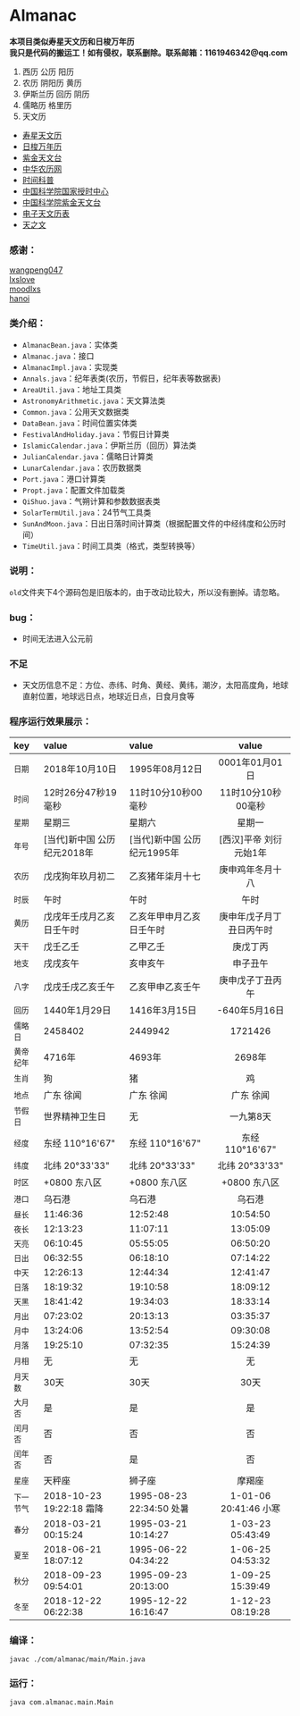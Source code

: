 # Almanac

__本项目类似寿星天文历和日梭万年历__  
__我只是代码的搬运工！如有侵权，联系删除。联系邮箱：1161946342@qq.com__

1. 西历 公历 阳历
2. 农历 阴阳历 黄历
3. 伊斯兰历 回历 阴历
4. 儒略历 格里历
5. 天文历

- [寿星天文历](http://www.nongli.net/sxwnl/)
- [日梭万年历](http://www.nongli114.com/rili/2017.html)
- [紫金天文台](http://www.pmo.ac.cn/)
- [中华农历网](http://www.nongli.net/)
- [时间科普](http://www.time.ac.cn/serve/down.htm)
- [中国科学院国家授时中心](http://www.ntsc.ac.cn/)
- [中国科学院紫金天文台](http://almanac.pmo.ac.cn/)
- [电子天文历表](http://almanac.pmo.ac.cn/dianzili.htm)
- [天之文](http://www.astron.ac.cn/index.htm)

### 感谢： 
 
[wangpeng047](http://blog.csdn.net/wangpeng047/article/details/38559591)  
[lxslove](http://blog.csdn.net/lxslove/article/details/6083396<br>)  
[moodlxs](http://www.cnblogs.com/moodlxs/archive/2010/12/18/2345392.html)  
[hanoi](http://www.cnblogs.com/hanoi/archive/2012/07/04/2576325.html)  

### 类介绍： 

- `AlmanacBean.java`：实体类
- `Almanac.java`：接口
- `AlmanacImpl.java`：实现类
- `Annals.java`：纪年表类(农历，节假日，纪年表等数据表)
- `AreaUtil.java`：地址工具类
- `AstronomyArithmetic.java`：天文算法类
- `Common.java`：公用天文数据类
- `DataBean.java`：时间位置实体类
- `FestivalAndHoliday.java`：节假日计算类
- `IslamicCalendar.java`：伊斯兰历（回历）算法类
- `JulianCalendar.java`：儒略日计算类
- `LunarCalendar.java`：农历数据类
- `Port.java`：港口计算类
- `Propt.java`：配置文件加载类
- `QiShuo.java`：气朔计算和参数数据表类
- `SolarTermUtil.java`：24节气工具类
- `SunAndMoon.java`：日出日落时间计算类（根据配置文件的中经纬度和公历时间）
- `TimeUtil.java`：时间工具类（格式，类型转换等）

### 说明：

`old`文件夹下4个源码包是旧版本的，由于改动比较大，所以没有删掉。请忽略。

### bug：

- 时间无法进入公元前

### 不足

- 天文历信息不足：方位、赤纬、时角、黄经、黄纬，潮汐，太阳高度角，地球直射位置，地球远日点，地球近日点，日食月食等

### 程序运行效果展示：

| key | value | value | value |
|:-------- | :-------- | :-------- | :--------:| 
| `日期` | 2018年10月10日 | 1995年08月12日 | 0001年01月01日 |
| `时间` | 12时26分47秒19毫秒 | 11时10分10秒00毫秒 | 11时10分10秒00毫秒 |
| `星期` | 星期三 | 星期六 | 星期一 |
| `年号` | [当代]新中国  公历纪元2018年 | [当代]新中国  公历纪元1995年 | [西汉]平帝 刘衍 元始1年 |
| `农历` | 戊戌狗年玖月初二 | 乙亥猪年柒月十七 | 庚申鸡年冬月十八 |
| `时辰` | 午时 | 午时 | 午时 |
| `黄历` | 戊戌年壬戌月乙亥日壬午时 | 乙亥年甲申月乙亥日壬午时 | 庚申年戊子月丁丑日丙午时 |
| `天干` | 戊壬乙壬 | 乙甲乙壬 | 庚戊丁丙 |
| `地支` | 戌戌亥午 | 亥申亥午 | 申子丑午 |
| `八字` | 戊戌壬戌乙亥壬午 | 乙亥甲申乙亥壬午 | 庚申戊子丁丑丙午 |
| `回历` | 1440年1月29日 | 1416年3月15日 | -640年5月16日 |
| `儒略日` | 2458402 | 2449942 | 1721426 |
| `黄帝纪年` | 4716年 | 4693年 | 2698年 |
| `生肖` | 狗 | 猪 | 鸡 |
| `地点` | 广东 徐闻 | 广东 徐闻 | 广东 徐闻 |
| `节假日` | 世界精神卫生日  | 无 | 一九第8天  |
| `经度` | 东经 110°16'67" | 东经 110°16'67" | 东经 110°16'67" |
| `纬度` | 北纬 20°33'33" | 北纬 20°33'33" | 北纬 20°33'33" |
| `时区` | +0800 东八区 | +0800 东八区 | +0800 东八区 |
| `港口` | 乌石港   | 乌石港   | 乌石港   |
| `昼长` | 11:46:36 | 12:52:48 | 10:54:50 |
| `夜长` | 12:13:23 | 11:07:11 | 13:05:09 |
| `天亮` | 06:10:45 | 05:55:05 | 06:50:20 |
| `日出` | 06:32:55 | 06:18:10 | 07:14:22 |
| `中天` | 12:26:13 | 12:44:34 | 12:41:47 |
| `日落` | 18:19:32 | 19:10:58 | 18:09:12 |
| `天黑` | 18:41:42 | 19:34:03 | 18:33:14 |
| `月出` | 07:23:02 | 20:13:13 | 03:35:37 |
| `月中` | 13:24:06 | 13:52:54 | 09:30:08 |
| `月落` | 19:25:10 | 07:32:35 | 15:24:39 |
| `月相` | 无 | 无 | 无 |
| `月天数` | 30天 | 30天 | 30天 |
| `大月否` | 是 | 是 | 是 |
| `闰月否` | 否 | 否 | 否 |
| `闰年否` | 否 | 是 | 否 |
| `星座` | 天秤座 | 狮子座 | 摩羯座 |
| `下一节气` | 2018-10-23 19:22:18 霜降 | 1995-08-23 22:34:50 处暑 | 1-01-06 20:41:46 小寒 |
| `春分` | 2018-03-21 00:15:24  | 1995-03-21 10:14:27  | 1-03-23 05:43:49  |
| `夏至` | 2018-06-21 18:07:12  | 1995-06-22 04:34:22  | 1-06-25 04:53:32  |
| `秋分` | 2018-09-23 09:54:01  | 1995-09-23 20:13:00  | 1-09-25 15:39:49  |
| `冬至` | 2018-12-22 06:22:38  | 1995-12-22 16:16:47  | 1-12-23 08:19:28  |

### 编译： 
```shell
javac ./com/almanac/main/Main.java 
```
### 运行：
```shell
java com.almanac.main.Main
```
